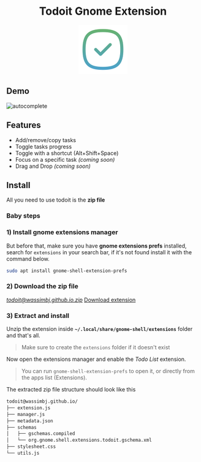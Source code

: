 <h1 align="center"> Todoit Gnome Extension </h1>

<div align="center"><img src="static/tick.png"></div>

## Demo

![autocomplete](static/demo.gif)

## Features

- Add/remove/copy tasks
- Toggle tasks progress
- Toggle with a shortcut (Alt+Shift+Space)
- Focus on a specific task _(coming soon)_
- Drag and Drop _(coming soon)_

## Install

All you need to use todoit is the **zip file**

### Baby steps

### 1) Install gnome extensions manager

But before that, make sure you have **gnome extensions prefs** installed, search for `extensions` in your search bar, if it's not found install it with the command below.

```bash
sudo apt install gnome-shell-extension-prefs
```

### 2) Download the zip file

*todoit@wassimbj.github.io.zip*
[Download extension](https://github.com/wassimbj/todoit-gnome/blob/master/todoit%40wassimbj.github.io.zip)

### 3) Extract and install

Unzip the extension inside **`~/.local/share/gnome-shell/extensions`** folder and that's all.

> Make sure to create the `extensions` folder if it doesn't exist

Now open the extensions manager and enable the *Todo List* extension.

> You can run `gnome-shell-extension-prefs` to open it, or directly from the apps list (Extensions).

The extracted zip file structure should look like this
```bash
todoit@wassimbj.github.io/
├── extension.js
├── manager.js
├── metadata.json
├── schemas
│   ├── gschemas.compiled
│   └── org.gnome.shell.extensions.todoit.gschema.xml
├── stylesheet.css
└── utils.js
```
